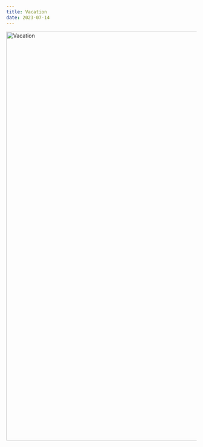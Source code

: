 ```yaml
---
title: Vacation
date: 2023-07-14
---
```


<img src="/images/drawing-003.webp" alt="Vacation" width="1080" height="1080" />
